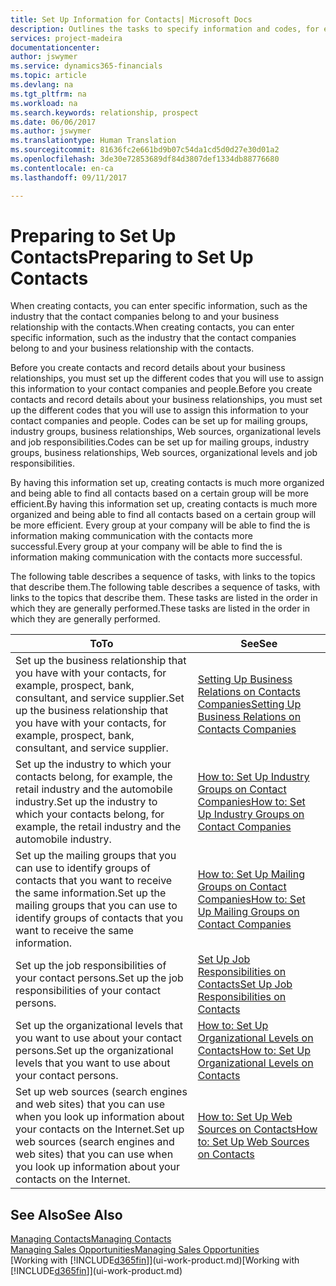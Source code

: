 ```yaml
---
title: Set Up Information for Contacts| Microsoft Docs
description: Outlines the tasks to specify information and codes, for example, about industry groups and business relationships, before you set up contacts.
services: project-madeira
documentationcenter: 
author: jswymer
ms.service: dynamics365-financials
ms.topic: article
ms.devlang: na
ms.tgt_pltfrm: na
ms.workload: na
ms.search.keywords: relationship, prospect
ms.date: 06/06/2017
ms.author: jswymer
ms.translationtype: Human Translation
ms.sourcegitcommit: 81636fc2e661bd9b07c54da1cd5d0d27e30d01a2
ms.openlocfilehash: 3de30e72853689df84d3807def1334db88776680
ms.contentlocale: en-ca
ms.lasthandoff: 09/11/2017

---
```

# <a name="preparing-to-set-up-contacts"></a><span data-ttu-id="7e321-103">Preparing to Set Up Contacts</span><span class="sxs-lookup"><span data-stu-id="7e321-103">Preparing to Set Up Contacts</span></span>
<span data-ttu-id="7e321-104">When creating contacts, you can enter specific information, such as the industry that the contact companies belong to and your business relationship with the contacts.</span><span class="sxs-lookup"><span data-stu-id="7e321-104">When creating contacts, you can enter specific information, such as the industry that the contact companies belong to and your business relationship with the contacts.</span></span>

<span data-ttu-id="7e321-105">Before you create contacts and record details about your business relationships, you must set up the different codes that you will use to assign this information to your contact companies and people.</span><span class="sxs-lookup"><span data-stu-id="7e321-105">Before you create contacts and record details about your business relationships, you must set up the different codes that you will use to assign this information to your contact companies and people.</span></span> <span data-ttu-id="7e321-106">Codes can be set up for mailing groups, industry groups, business relationships, Web sources, organizational levels and job responsibilities.</span><span class="sxs-lookup"><span data-stu-id="7e321-106">Codes can be set up for mailing groups, industry groups, business relationships, Web sources, organizational levels and job responsibilities.</span></span>

<span data-ttu-id="7e321-107">By having this information set up, creating contacts is much more organized and being able to find all contacts based on a certain group will be more efficient.</span><span class="sxs-lookup"><span data-stu-id="7e321-107">By having this information set up, creating contacts is much more organized and being able to find all contacts based on a certain group will be more efficient.</span></span> <span data-ttu-id="7e321-108">Every group at your company will be able to find the is information making communication with the contacts more successful.</span><span class="sxs-lookup"><span data-stu-id="7e321-108">Every group at your company will be able to find the is information making communication with the contacts more successful.</span></span>

<span data-ttu-id="7e321-109">The following table describes a sequence of tasks, with links to the topics that describe them.</span><span class="sxs-lookup"><span data-stu-id="7e321-109">The following table describes a sequence of tasks, with links to the topics that describe them.</span></span> <span data-ttu-id="7e321-110">These tasks are listed in the order in which they are generally performed.</span><span class="sxs-lookup"><span data-stu-id="7e321-110">These tasks are listed in the order in which they are generally performed.</span></span>

| <span data-ttu-id="7e321-111">To</span><span class="sxs-lookup"><span data-stu-id="7e321-111">To</span></span> | <span data-ttu-id="7e321-112">See</span><span class="sxs-lookup"><span data-stu-id="7e321-112">See</span></span> |
| --- | --- |
| <span data-ttu-id="7e321-113">Set up the business relationship that you have with your contacts, for example, prospect, bank, consultant, and service supplier.</span><span class="sxs-lookup"><span data-stu-id="7e321-113">Set up the business relationship that you have with your contacts, for example, prospect, bank, consultant, and service supplier.</span></span> |[<span data-ttu-id="7e321-114">Setting Up Business Relations on Contacts Companies</span><span class="sxs-lookup"><span data-stu-id="7e321-114">Setting Up Business Relations on Contacts Companies</span></span>](marketing-business-relations.md) |
| <span data-ttu-id="7e321-115">Set up the industry to which your contacts belong, for example, the retail industry and the automobile industry.</span><span class="sxs-lookup"><span data-stu-id="7e321-115">Set up the industry to which your contacts belong, for example, the retail industry and the automobile industry.</span></span> |[<span data-ttu-id="7e321-116">How to: Set Up Industry Groups on Contact Companies</span><span class="sxs-lookup"><span data-stu-id="7e321-116">How to: Set Up Industry Groups on Contact Companies</span></span>](marketing-industry-groups.md) |
| <span data-ttu-id="7e321-117">Set up the mailing groups that you can use to identify groups of contacts that you want to receive the same information.</span><span class="sxs-lookup"><span data-stu-id="7e321-117">Set up the mailing groups that you can use to identify groups of contacts that you want to receive the same information.</span></span> |[<span data-ttu-id="7e321-118">How to: Set Up Mailing Groups on Contact Companies</span><span class="sxs-lookup"><span data-stu-id="7e321-118">How to: Set Up Mailing Groups on Contact Companies</span></span>](marketing-mailing-groups.md) |
| <span data-ttu-id="7e321-119">Set up the job responsibilities of your contact persons.</span><span class="sxs-lookup"><span data-stu-id="7e321-119">Set up the job responsibilities of your contact persons.</span></span> |[<span data-ttu-id="7e321-120">Set Up Job Responsibilities on Contacts</span><span class="sxs-lookup"><span data-stu-id="7e321-120">Set Up Job Responsibilities on Contacts</span></span>](marketing-job-responsibilities.md) |
| <span data-ttu-id="7e321-121">Set up the organizational levels that you want to use about your contact persons.</span><span class="sxs-lookup"><span data-stu-id="7e321-121">Set up the organizational levels that you want to use about your contact persons.</span></span> |[<span data-ttu-id="7e321-122">How to: Set Up Organizational Levels on Contacts</span><span class="sxs-lookup"><span data-stu-id="7e321-122">How to: Set Up Organizational Levels on Contacts</span></span>](marketing-organizational-levels.md) |
| <span data-ttu-id="7e321-123">Set up web sources (search engines and web sites) that you can use when you look up information about your contacts on the Internet.</span><span class="sxs-lookup"><span data-stu-id="7e321-123">Set up web sources (search engines and web sites) that you can use when you look up information about your contacts on the Internet.</span></span> |[<span data-ttu-id="7e321-124">How to: Set Up Web Sources on Contacts</span><span class="sxs-lookup"><span data-stu-id="7e321-124">How to: Set Up Web Sources on Contacts</span></span>](marketing-web-sources.md) |

## <a name="see-also"></a><span data-ttu-id="7e321-125">See Also</span><span class="sxs-lookup"><span data-stu-id="7e321-125">See Also</span></span>
[<span data-ttu-id="7e321-126">Managing Contacts</span><span class="sxs-lookup"><span data-stu-id="7e321-126">Managing Contacts</span></span>](marketing-contacts.md)  
[<span data-ttu-id="7e321-127">Managing Sales Opportunities</span><span class="sxs-lookup"><span data-stu-id="7e321-127">Managing Sales Opportunities</span></span>](marketing-manage-sales-opportunities.md)  
<span data-ttu-id="7e321-128">[Working with [!INCLUDE[d365fin](includes/d365fin_md.md)]](ui-work-product.md)</span><span class="sxs-lookup"><span data-stu-id="7e321-128">[Working with [!INCLUDE[d365fin](includes/d365fin_md.md)]](ui-work-product.md)</span></span>

